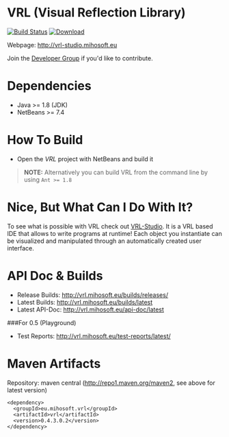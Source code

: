 VRL (Visual Reflection Library)
===============================

[![Build Status](https://travis-ci.org/VRL-Studio/VRL.svg?branch=master)](https://travis-ci.org/VRL-Studio/VRL) [ ![Download](https://api.bintray.com/packages/miho/VRL/vrl/images/download.svg) ](https://bintray.com/miho/VRL/vrl/_latestVersion)

Webpage: http://vrl-studio.mihosoft.eu

Join the [Developer Group](https://groups.google.com/forum/#!forum/vrl-developers) if you'd like to contribute.

# Dependencies

- Java >= 1.8 (JDK)
- NetBeans >= 7.4

# How To Build

- Open the *VRL* project with NetBeans and build it

> **NOTE:** Alternatively you can build VRL from the command line by using `Ant >= 1.8` 

# Nice, But What Can I Do With It?

To see what is possible with VRL check out [VRL-Studio](http://vrl-studio.mihosoft.eu). It is a VRL based IDE that allows to write programs at runtime! Each object you instantiate can be visualized and manipulated through an automatically created user interface.

# API Doc & Builds

- Release Builds: http://vrl.mihosoft.eu/builds/releases/
- Latest Builds: http://vrl.mihosoft.eu/builds/latest
- Latest API-Doc: http://vrl.mihosoft.eu/api-doc/latest

###For 0.5 (Playground)

- Test Reports: http://vrl.mihosoft.eu/test-reports/latest/

# Maven Artifacts

Repository: maven central (http://repo1.maven.org/maven2, see above for latest version)

    <dependency>
      <groupId>eu.mihosoft.vrl</groupId>
      <artifactId>vrl</artifactId>
      <version>0.4.3.0.2</version>
    </dependency>
